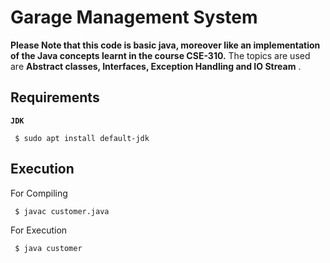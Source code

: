 # Garage Management System

**Please Note that this code is basic java, moreover like an implementation of the Java concepts learnt in the course CSE-310.**
The topics are used are **Abstract classes, Interfaces, Exception Handling and IO Stream** .  

## Requirements

**`JDK`**
 
     $ sudo apt install default-jdk

## Execution
For Compiling

     $ javac customer.java

For Execution

     $ java customer
